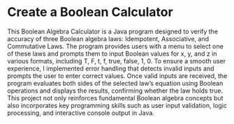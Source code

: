 # Create a Boolean Calculator

This Boolean Algebra Calculator is a Java program designed to verify the accuracy of three Boolean algebra laws: Idempotent, Associative, and Commutative Laws. The program provides users with a menu to select one of these laws and prompts them to input Boolean values for x, y, and z in various formats, including T, F, t, f, true, false, 1, 0. To ensure a smooth user experience, I implemented error handling that detects invalid inputs and prompts the user to enter correct values. Once valid inputs are received, the program evaluates both sides of the selected law’s equation using Boolean operations and displays the results, confirming whether the law holds true. This project not only reinforces fundamental Boolean algebra concepts but also incorporates key programming skills such as user input validation, logic processing, and interactive console output in Java.
